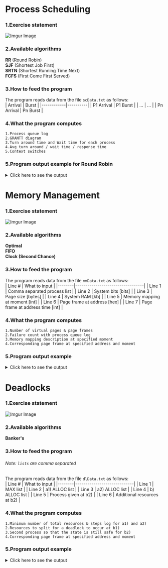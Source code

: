 # Process Scheduling
### 1.Exercise statement
![Imgur Image](https://i.imgur.com/L2hgxm3.png)

### 2.Available algorithms
**RR** (Round Robin) <br/> **SJF** (Shortest Job First) <br/> **SRTN** (Shortest Running Time Next) <br/> **FCFS** (First Come First Served)

### 3.How to feed the program
The program reads data from the file ```scData.txt``` as follows: <br/>
| Arrival    | Burst    |
|------------|----------|
| P1 Arrival | P1 Burst |
| ...        | ...      |
| Pn Arrival | Pn Burst |

### 4.What the program computes
```1.Process queue log``` <br/>
```2.GRANTT diagram``` <br/>
```3.Turn around time and Wait time for each process``` <br/>
```4.Avg turn around / wait time / response time``` <br/>
```5.Context switches```

### 5.Program output example for Round Robin

<details>

<summary>Click here to see the output</summary>

![Imgur Image](https://i.imgur.com/o3q3zQH.png)

</details>

# Memory Management
### 1.Exercise statement
![Imgur Image](https://i.imgur.com/Rm9s3ar.png)

### 2.Available algorithms
**Optimal** <br/>
**FIFO** <br/>
**Clock (Second Chance)**

### 3.How to feed the program
The program reads data from the file ```mmData.txt``` as follows: <br/>
| Line # | What to input                    |
|--------|----------------------------------|
| Line 1 | Comma separated process list     |
| Line 2 | System bits [bits]               |
| Line 3 | Page size [bytes]                |
| Line 4 | System RAM [kb]                  |
| Line 5 | Memory mapping at moment [int]   |
| Line 6 | Page frame at address [hex]      |
| Line 7 | Page frame at address time [int] |

### 4.What the program computes
```1.Number of virtual pages & page frames``` <br/>
```2.Failure count with process queue log``` <br/>
```3.Memory mapping description at specified moment``` <br/>
```4.Corresponding page frame at specified address and moment``` 

### 5.Program output example

<details>

<summary>Click here to see the output</summary>

![Imgur Image](https://i.imgur.com/dEU83OF.png)
![Imgur Image](https://i.imgur.com/ck0Vr2p.png)

</details>

# Deadlocks
### 1.Exercise statement
![Imgur Image](https://i.imgur.com/qiEWhY7.png)

### 2.Available algorithms
**Banker's**

### 3.How to feed the program
###### Note: ```lists``` are comma separated
The program reads data from the file ```dlData.txt``` as follows: <br/>
| Line # | What to input               |
|--------|-----------------------------|
| Line 1 | MAX list                    |
| Line 2 | a1) ALLOC list              |
| Line 3 | a2) ALLOC list              |
| Line 4 | b) ALLOC list               |
| Line 5 | Process given at b2)        |
| Line 6 | Additional resources at b2) |

### 4.What the program computes
```1.Minimum number of total resources & steps log for a1) and a2)``` <br/>
```2.Resources to split for a deadlock to occur at b1)``` <br/>
```3.Second process so that the state is still safe for b2)``` <br/>
```4.Corresponding page frame at specified address and moment``` 

### 5.Program output example

<details>

<summary>Click here to see the output</summary>

None yet

</details>





